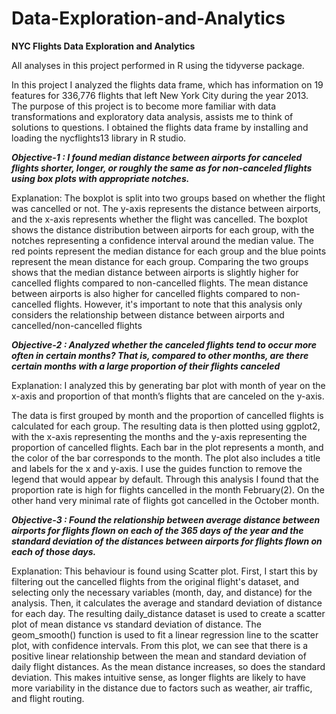 # Data-Exploration-and-Analytics
**NYC Flights Data Exploration and Analytics**

All analyses in this project performed in R using the tidyverse package.

In this project I analyzed the flights data frame, which has information on 19 features for 336,776 flights that left New York City during the year 2013. The purpose of this project is to become more familiar with data transformations and
exploratory data analysis, assists me to think of solutions to questions. I obtained the
flights data frame by installing and loading the nycflights13 library in R studio.

***Objective-1 : I found median distance between airports for canceled flights shorter, longer, or roughly the same as for non-canceled flights using box plots with appropriate notches.***

Explanation: The boxplot is split into two groups based on whether the
flight was cancelled or not. The y-axis represents the distance between airports, and the x-axis
represents whether the flight was cancelled. The boxplot shows the distance distribution
between airports for each group, with the notches representing a confidence interval around
the median value. The red points represent the median distance for each group and the blue
points represent the mean distance for each group.
Comparing the two groups shows that the median distance between airports is slightly higher
for cancelled flights compared to non-cancelled flights. The mean distance between airports is
also higher for cancelled flights compared to non-cancelled flights.
However, it's important to note that this analysis only considers the relationship between
distance between airports and cancelled/non-cancelled flights

***Objective-2 : Analyzed whether the canceled flights tend to occur more often in certain months? That is, compared to
other months, are there certain months with a large proportion of their flights canceled***

Explanation: I analyzed this by generating bar plot with month of year on the x-axis and proportion of that month’s flights that are canceled on the y-axis. 

The data is first grouped by month and the proportion
of cancelled flights is calculated for each group. The resulting data is then plotted using
ggplot2, with the x-axis representing the months and the y-axis representing the
proportion of cancelled flights. Each bar in the plot represents a month, and the color of
the bar corresponds to the month. The plot also includes a title and labels for the x and
y-axis.
I use the guides function to remove the legend that would appear by default. Through
this analysis I found that the proportion rate is high for flights cancelled in the month
February(2). On the other hand very minimal rate of flights got cancelled in the October
month.

***Objective-3 : Found the relationship between average distance between airports for flights flown on
each of the 365 days of the year and the standard deviation of the distances between airports
for flights flown on each of those days.***

Explanation: This behaviour is found using Scatter plot. First, I start this by filtering out the cancelled flights
from the original flight's dataset, and selecting only the necessary variables (month, day, and
distance) for the analysis. Then, it calculates the average and standard deviation of distance for
each day. The resulting daily_distance dataset is used to create a scatter plot of mean distance
vs standard deviation of distance. The geom_smooth() function is used to fit a linear regression
line to the scatter plot, with confidence intervals.
From this plot, we can see that there is a positive linear relationship between the mean and
standard deviation of daily flight distances. As the mean distance increases, so does the standard
deviation. This makes intuitive sense, as longer flights are likely to have more variability in the
distance due to factors such as weather, air traffic, and flight routing.

